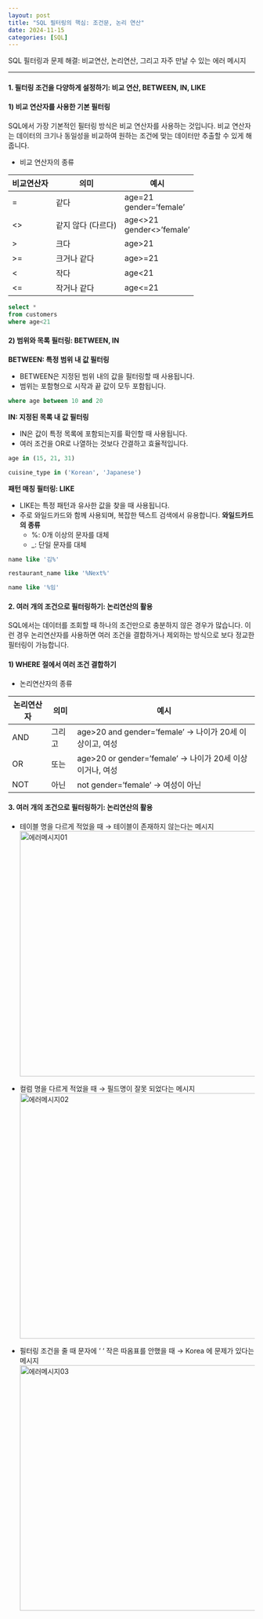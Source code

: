 ```yaml
---
layout: post
title: "SQL 필터링의 핵심: 조건문, 논리 연산"
date: 2024-11-15
categories: [SQL] 
---
```


SQL 필터링과 문제 해결: 비교연산, 논리연산, 그리고 자주 만날 수 있는 에러 메시지

---

#### 1. 필터링 조건을 다양하게 설정하기: 비교 연산, BETWEEN, IN, LIKE
#### 1)  비교 연산자를 사용한 기본 필터링
SQL에서 가장 기본적인 필터링 방식은 비교 연산자를 사용하는 것입니다. 비교 연산자는 데이터의 크기나 동일성을 비교하여 원하는 조건에 맞는 데이터만 추출할 수 있게 해줍니다.

- 비교 연산자의 종류

| 비교연산자 | 의미 | 예시 |
|----------|-----------|------------|
| =      | 같다         | age=21<br>gender=’female’|
| <>     | 같지 않다 (다르다)| age<>21<br>gender<>’female’ |
| >      | 크다         | age>21 |
| >=     | 크거나 같다 | age>=21 |
| <      | 작다         | age<21 |
| <=     | 작거나 같다       | age<=21 |

```sql
select *
from customers
where age<21
```

#### 2) 범위와 목록 필터링: BETWEEN, IN
**BETWEEN: 특정 범위 내 값 필터링**
- BETWEEN은 지정된 범위 내의 값을 필터링할 때 사용됩니다.
- 범위는 포함형으로 시작과 끝 값이 모두 포함됩니다.
```sql
where age between 10 and 20
```

**IN: 지정된 목록 내 값 필터링**
- IN은 값이 특정 목록에 포함되는지를 확인할 때 사용됩니다.
- 여러 조건을 OR로 나열하는 것보다 간결하고 효율적입니다.
```sql
age in (15, 21, 31)
```
```sql
cuisine_type in ('Korean', 'Japanese')
```

**패턴 매칭 필터링: LIKE**
- LIKE는 특정 패턴과 유사한 값을 찾을 때 사용됩니다.
- 주로 와일드카드와 함께 사용되며, 복잡한 텍스트 검색에서 유용합니다.
**와일드카드의 종류**
    - %: 0개 이상의 문자를 대체
    - _: 단일 문자를 대체
```sql
name like '김%'
```
```sql
restaurant_name like '%Next%'
```
```sql
name like '%임'
```

#### 2. 여러 개의 조건으로 필터링하기: 논리연산의 활용
SQL에서는 데이터를 조회할 때 하나의 조건만으로 충분하지 않은 경우가 많습니다. 이런 경우 논리연산자를 사용하면 여러 조건을 결합하거나 제외하는 방식으로 보다 정교한 필터링이 가능합니다.
#### 1)  WHERE 절에서 여러 조건 결합하기

- 논리연산자의 종류

| 논리연산자 | 의미 | 예시 |
|----------|-----------|------------|
| AND| 그리고 | age>20 and gender=’female’ → 나이가 20세 이상이고, 여성|
| OR | 또는   | age>20 or gender=’female’ → 나이가 20세 이상이거나, 여성 |
| NOT| 아닌   | not gender=’female’ → 여성이 아닌  |

#### 3. 여러 개의 조건으로 필터링하기: 논리연산의 활용
- 테이블 명을 다르게 적었을 때 → 테이블이 존재하지 않는다는 메시지
<img src="https://mminzy22.github.io/mjp-data/assets/images/에러메시지01.png" alt="에러메시지01" width="500px"><br>

- 컬럼 명을 다르게 적었을 때 → 필드명이 잘못 되었다는 메시지
<img src="https://mminzy22.github.io/mjp-data/assets/images/에러메시지02.png" alt="에러메시지02" width="500px"><br>

- 필터링 조건을 줄 때 문자에 ‘ ‘ 작은 따옴표를 안했을 때 → Korea 에 문제가 있다는 메시지
<img src="https://mminzy22.github.io/mjp-data/assets/images/에러메시지03.png" alt="에러메시지03" width="500px"><br>
